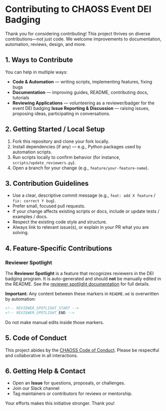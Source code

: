 # Contributing to CHAOSS Event DEI Badging

Thank you for considering contributing! This project thrives on diverse contributions—not just code. We welcome improvements to documentation, automation, reviews, design, and more.


## 1. Ways to Contribute

You can help in multiple ways:

* **Code & Automation** — writing scripts, implementing features, fixing bugs
* **Documentation** — improving guides, README, contributing docs, tutorials
* **Reviewing Applications** — volunteering as a reviewer/badger for the event DEI badging
**Issue Reporting & Discussion** — raising issues, proposing ideas, participating in conversations.



## 2. Getting Started / Local Setup

1. Fork this repository and clone your fork locally.
2. Install dependencies (if any) — e.g., Python packages used by automation scripts.
3. Run scripts locally to confirm behavior (for instance, `scripts/update_reviewers.py`).
4. Open a branch for your change (e.g., `feature/your-feature-name`).


## 3. Contribution Guidelines

* Use a clear, descriptive commit message (e.g., `feat: add X feature` / `fix: correct Y bug`).
* Prefer small, focused pull requests.
* If your change affects existing scripts or docs, include or update tests / examples / docs.
* Respect the existing code style and structure.
* Always link to relevant issue(s), or explain in your PR what you are solving.


## 4. Feature-Specific Contributions

### Reviewer Spotlight

The **Reviewer Spotlight** is a feature that recognizes reviewers in the DEI badging program. It is auto-generated and should **not** be manually edited in the README. See the [reviewer spotlight documentation](docs/reviewer-spotlight-overview.md) for full details.

**Important:**
Any content between these markers in `README.md` is overwritten by automation:

```md
<!-- REVIEWER_SPOTLIGHT_START -->
<!-- REVIEWER_SPOTLIGHT_END -->
```

Do not make manual edits inside those markers.



## 5. Code of Conduct

This project abides by the [CHAOSS Code of Conduct](https://chaoss.community/code-of-conduct). Please be respectful and collaborative in all interactions.



## 6. Getting Help & Contact

* Open an **Issue** for questions, proposals, or challenges.
* Join our Slack channel
* Tag maintainers or contributors for reviews or mentorship.




Your efforts makes this initiative stronger. Thank you!

